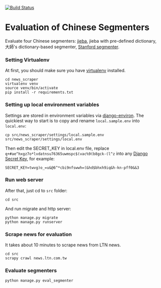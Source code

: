 [![Build Status](https://travis-ci.org/livingbio/django-template.svg?branch=master)](https://travis-ci.org/livingbio/django-template)

# Evaluation of Chinese Segmenters

Evaluate four Chinese segmenters: [jieba](https://github.com/fxsjy/jieba), jieba with pre-defined dictionary, 大師's dictionary-based segmenter, [Stanford segmenter](http://nlp.stanford.edu/software/segmenter.shtml).

### Setting Virtualenv

At first, you should make sure you have [virtualenv](http://www.virtualenv.org/) installed.

    cd news_scraper
    virtualenv venv
    source venv/bin/activate
    pip install -r requirements.txt

### Setting up local environment variables

Settings are stored in environment variables via [django-environ](http://django-environ.readthedocs.org/en/latest/). The quickiest way to start is to copy and rename `local.sample.env` into `local.env`:

    cp src/news_scraper/settings/local.sample.env src/news_scraper/settings/local.env

Then edit the SECRET_KEY in local.env file, replace `q+#ae^hxgz7o*lvdatnsu76365uwmspc$(vac%9(b8gck-(l^z` into any [Django Secret Key](http://www.miniwebtool.com/django-secret-key-generator/), for example:

    SECRET_KEY=twvg)o_=u&@6^*cbi9nfswwh=(&hd$bhxh9iq&h-kn-pff0&&3


### Run web server

After that, just cd to `src` folder:

    cd src

And run migrate and http server:

    python manage.py migrate
    python manage.py runserver


### Scrape news for evaluation

It takes about 10 minutes to scrape news from LTN news.

    cd src
    scrapy crawl news.ltn.com.tw


### Evaluate segmenters

    python manage.py eval_segmenter


